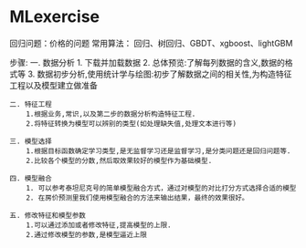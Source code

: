 # MLexercise

回归问题：价格的问题
常用算法： 回归、树回归、GBDT、xgboost、lightGBM

步骤:
	一. 数据分析
		1. 下载并加载数据
		2. 总体预览:了解每列数据的含义,数据的格式等
		3. 数据初步分析,使用统计学与绘图:初步了解数据之间的相关性,为构造特征工程以及模型建立做准备

	二. 特征工程
		1.根据业务,常识,以及第二步的数据分析构造特征工程.
		2.将特征转换为模型可以辨别的类型(如处理缺失值,处理文本进行等)

	三. 模型选择
		1.根据目标函数确定学习类型,是无监督学习还是监督学习,是分类问题还是回归问题等.
		2.比较各个模型的分数,然后取效果较好的模型作为基础模型.

	四. 模型融合
		1. 可以参考泰坦尼克号的简单模型融合方式，通过对模型的对比打分方式选择合适的模型
		2. 在房价预测里我们使用模型融合的方法来输出结果，最终的效果很好。
	
	五. 修改特征和模型参数
		1.可以通过添加或者修改特征,提高模型的上限.
		2.通过修改模型的参数,是模型逼近上限